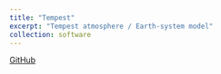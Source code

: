 ```yaml
---
title: "Tempest"
excerpt: "Tempest atmosphere / Earth-system model"
collection: software
---
```


[GitHub](https://github.com/paullric/tempestmodel)
